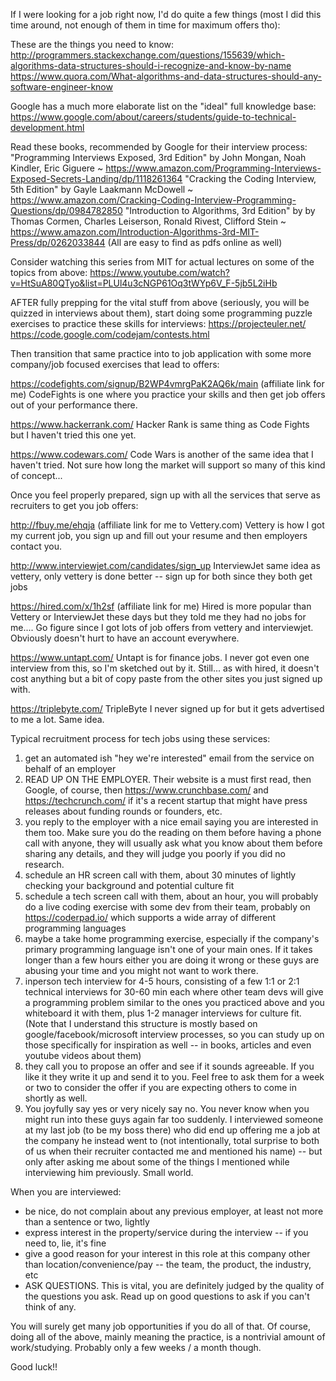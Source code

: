 If I were looking for a job right now, I'd do quite a few things (most I did this time around, not enough of them in time for maximum offers tho):

These are the things you need to know:
http://programmers.stackexchange.com/questions/155639/which-algorithms-data-structures-should-i-recognize-and-know-by-name
https://www.quora.com/What-algorithms-and-data-structures-should-any-software-engineer-know

Google has a much more elaborate list on the "ideal" full knowledge base:
https://www.google.com/about/careers/students/guide-to-technical-development.html

Read these books, recommended by Google for their interview process:
"Programming Interviews Exposed, 3rd Edition" by John Mongan, Noah Kindler, Eric Giguere
 ~ https://www.amazon.com/Programming-Interviews-Exposed-Secrets-Landing/dp/1118261364
"Cracking the Coding Interview, 5th Edition" by Gayle Laakmann McDowell
 ~ https://www.amazon.com/Cracking-Coding-Interview-Programming-Questions/dp/0984782850
"Introduction to Algorithms, 3rd Edition" by by Thomas Cormen, Charles Leiserson, Ronald Rivest, Clifford Stein
 ~ https://www.amazon.com/Introduction-Algorithms-3rd-MIT-Press/dp/0262033844
(All are easy to find as pdfs online as well)

Consider watching this series from MIT for actual lectures on some of the topics from above:
https://www.youtube.com/watch?v=HtSuA80QTyo&list=PLUl4u3cNGP61Oq3tWYp6V_F-5jb5L2iHb

AFTER fully prepping for the vital stuff from above (seriously, you will be quizzed in interviews about them), start doing some programming puzzle exercises to practice these skills for interviews:
https://projecteuler.net/
https://code.google.com/codejam/contests.html


Then transition that same practice into to job application with some more company/job focused exercises that lead to offers:

https://codefights.com/signup/B2WP4vmrgPaK2AQ6k/main  (affiliate link for me)
CodeFights is one where you practice your skills and then get job offers out of your performance there.

https://www.hackerrank.com/
Hacker Rank is same thing as Code Fights but I haven't tried this one yet.

https://www.codewars.com/
Code Wars is another of the same idea that I haven't tried.  Not sure how long the market will support so many of this kind of concept...


Once you feel properly prepared, sign up with all the services that serve as recruiters to get you job offers:

http://fbuy.me/ehqja  (affiliate link for me to Vettery.com)
Vettery is how I got my current job, you sign up and fill out your resume and then employers contact you.

http://www.interviewjet.com/candidates/sign_up
InterviewJet same idea as vettery, only vettery is done better -- sign up for both since they both get jobs

https://hired.com/x/1h2sf  (affiliate link for me)
Hired is more popular than Vettery or InterviewJet these days but they told me they had no jobs for me....  Go figure since I got lots of job offers from vettery and interviewjet.  Obviously doesn't hurt to have an account everywhere.

https://www.untapt.com/
Untapt is for finance jobs.  I never got even one interview from this, so I'm sketched out by it.  Still... as with hired, it doesn't cost anything but a bit of copy paste from the other sites you just signed up with.

https://triplebyte.com/
TripleByte I never signed up for but it gets advertised to me a lot.  Same idea.


Typical recruitment process for tech jobs using these services:
1) get an automated ish "hey we're interested" email from the service on behalf of an employer
2) READ UP ON THE EMPLOYER.  Their website is a must first read, then Google, of course, then https://www.crunchbase.com/ and https://techcrunch.com/ if it's a recent startup that might have press releases about funding rounds or founders, etc.
3) you reply to the employer with a nice email saying you are interested in them too.  Make sure you do the reading on them before having a phone call with anyone, they will usually ask what you know about them before sharing any details, and they will judge you poorly if you did no research.
4) schedule an HR screen call with them, about 30 minutes of lightly checking your background and potential culture fit
5) schedule a tech screen call with them, about an hour, you will probably do a live coding exercise with some dev from their team, probably on https://coderpad.io/ which supports a wide array of different programming languages
6) maybe a take home programming exercise, especially if the company's primary programming language isn't one of your main ones.  If it takes longer than a few hours either you are doing it wrong or these guys are abusing your time and you might not want to work there.
7) inperson tech interview for 4-5 hours, consisting of a few 1:1 or 2:1 technical interviews for 30-60 min each where other team devs will give a programming problem similar to the ones you practiced above and you whiteboard it with them, plus 1-2 manager interviews for culture fit.  (Note that I understand this structure is mostly based on google/facebook/microsoft interview processes, so you can study up on those specifically for inspiration as well -- in books, articles and even youtube videos about them)
8) they call you to propose an offer and see if it sounds agreeable.  If you like it they write it up and send it to you.  Feel free to ask them for a week or two to consider the offer if you are expecting others to come in shortly as well.
9) You joyfully say yes or very nicely say no.  You never know when you might run into these guys again far too suddenly.  I interviewed someone at my last job (to be my boss there) who did end up offering me a job at the company he instead went to (not intentionally, total surprise to both of us when their recruiter contacted me and mentioned his name) -- but only after asking me about some of the things I mentioned while interviewing him previously.  Small world.

When you are interviewed:
- be nice, do not complain about any previous employer, at least not more than a sentence or two, lightly
- express interest in the property/service during the interview -- if you need to, lie, it's fine
- give a good reason for your interest in this role at this company other than location/convenience/pay -- the team, the product, the industry, etc
- ASK QUESTIONS.  This is vital, you are definitely judged by the quality of the questions you ask.  Read up on good questions to ask if you can't think of any.


You will surely get many job opportunities if you do all of that.  Of course, doing all of the above, mainly meaning the practice, is a nontrivial amount of work/studying.  Probably only a few weeks / a month though.

Good luck!!
